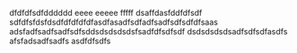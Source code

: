 dfdfdfsdfdddddd
eeee
eeeee
fffff
dsaffdasfddfdfsdf
sdfdfsfdsfdsdfdfdfdfdfasdfasadfsdfadfsadfsdfsdfdfsaas
adsfadfsadfsadfsdfsddsdsdsdsdsfsadfdfsdfsdf
dsdsdsdsdsadfsdfsdfasdfs
afsfadsadfsadfs
asdfdfsdfs
